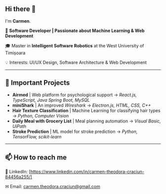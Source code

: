 ## Hi there 👋

I'm **Carmen**. 

🚀 **Software Developer | Passionate about Machine Learning & Web Development**

🎓 Master in **Intelligent Software Robotics** at the West University of Timișoara

💡 Interests: UI/UX Design, Software Architecture & Web Development

---

## 🚀 Important Projects
- **Airmed** | Web platform for psychological support → *React.js, TypeScript, Java Spring Boot, MySQL*
- **miniShark** | An improved *Wireshark* → *Electron.js, HTML, CSS, C++*
- **Hair Texture Classification** | Machine Learning for classifying hair types → *Python, Computer Vision*
- **Daily Meal with Grocery List** | Meal planning automation → *Visual Basic, UiPath*
- **Stroke Prediction** | ML model for stroke prediction → *Python, TensorFlow, scikit-learn*

---

## 📫 How to reach me
📱 LinkedIn: [https://www.linkedin.com/in/carmen-theodora-craciun-84456a255/]

 ✉ Email: [carmen.theodora.craciun@gmail.com](mailto:carmen.theodora.craciun@gmail.com)


<!--
**CarmenTheodoraCraciun/CarmenTheodoraCraciun** is a ✨ _special_ ✨ repository because its `README.md` (this file) appears on your GitHub profile.

Here are some ideas to get you started:

- 🔭 I’m currently working on ...
- 🌱 I’m currently learning ...
- 👯 I’m looking to collaborate on ...
- 🤔 I’m looking for help with ...
- 💬 Ask me about ...
- 📫 How to reach me: ...
- 😄 Pronouns: ...
- ⚡ Fun fact: ...
-->
